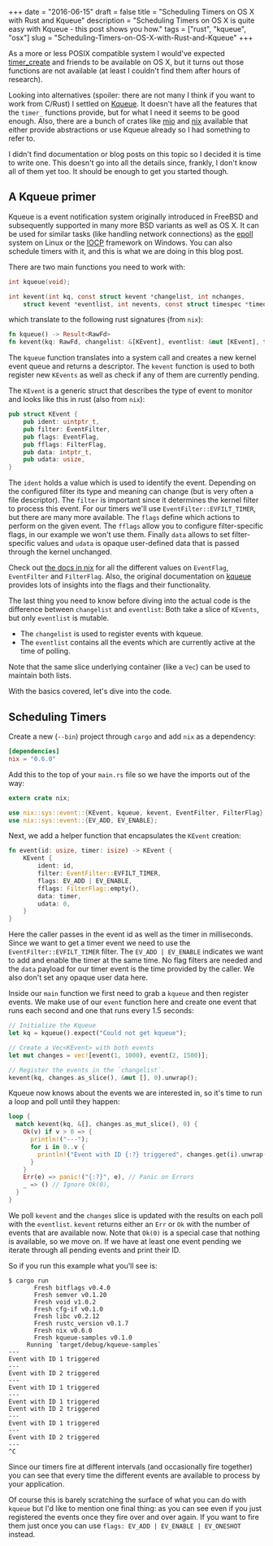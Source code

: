 +++
date = "2016-06-15"
draft = false
title = "Scheduling Timers on OS X with Rust and Kqueue"
description = "Scheduling Timers on OS X is quite easy with Kqueue - this post shows you how."
tags = ["rust", "kqueue", "osx"]
slug = "Scheduling-Timers-on-OS-X-with-Rust-and-Kqueue"
+++

As a more or less POSIX compatible system I would've expected
[timer_create](http://man7.org/linux/man-pages/man2/timer_create.2.html) and
friends to be available on OS X, but it turns out those functions are not
available (at least I couldn't find them after hours of research).

Looking into alternatives (spoiler: there are not many I think if you want to
work from C/Rust) I settled on [Kqueue](https://en.wikipedia.org/wiki/Kqueue).
It doesn't have all the features that the `timer_` functions provide, but for
what I need it seems to be good enough. Also, there are a bunch of crates like
[mio](https://crates.io/crates/mio) and [nix](https://crates.io/crates/nix)
available that either provide abstractions or use Kqueue already so I had
something to refer to.

I didn't find documentation or blog posts on this topic so I decided it is
time to write one. This doesn't go into all the details since, frankly, I don't
know all of them yet too. It should be enough to get you started though.

## A Kqueue primer
Kqueue is a event notification system originally introduced in FreeBSD and
subsequently supported in many more BSD variants as well as OS X. It can be used
for similar tasks (like handling network connections) as the
[epoll](https://en.wikipedia.org/wiki/Epoll) system on Linux or the
[IOCP](https://en.wikipedia.org/wiki/Input/output_completion_port) framework on
Windows. You can also schedule timers with it, and this is what we are doing in
this blog post.

There are two main functions you need to work with:

```c
int kqueue(void);

int kevent(int kq, const struct kevent *changelist, int nchanges,
    struct kevent *eventlist, int nevents, const struct timespec *timeout);
```

which translate to the following rust signatures (from `nix`):

```rust
fn kqueue() -> Result<RawFd>
fn kevent(kq: RawFd, changelist: &[KEvent], eventlist: &mut [KEvent], timeout_ms: usize) -> Result<usize>
```

The `kqueue` function translates into a system call and creates a	new kernel
event queue and returns a descriptor. The `kevent` function is used to both
register new `KEvents` as well as check if any of them are currently pending.

The `KEvent` is a generic struct that describes the type of event to monitor
and looks like this in rust (also from `nix`):

```rust
pub struct KEvent {
    pub ident: uintptr_t,
    pub filter: EventFilter,
    pub flags: EventFlag,
    pub fflags: FilterFlag,
    pub data: intptr_t,
    pub udata: usize,
}
```

The `ident` holds a value which is used to identify the event. Depending on the
configured filter its type and meaning can change (but is very often a file
descriptor). The `filter` is important since it determines the kernel filter to
process this event. For our timers we'll use `EventFilter::EVFILT_TIMER`, but
there are many more available. The `flags` define which actions to perform
on the given event. The `fflags` allow you to configure filter-specific flags,
in our example we won't use them. Finally `data` allows to set filter-specific
values and `udata` is opaque user-defined data that is passed through the kernel
unchanged.

Check out [the docs in nix](http://rustdoc.s3-website-us-east-1.amazonaws.com/nix/master/osx/nix/sys/event/index.html)
for all the different values on `EventFlag`, `EventFilter` and `FilterFlag`. Also,
the original documentation on [kqueue](https://www.freebsd.org/cgi/man.cgi?query=kqueue)
provides lots of insights into the flags and their functionality.

The last thing you need to know before diving into the actual code is the difference
between `changelist` and `eventlist`: Both take a slice of `KEvents`, but only
`eventlist` is mutable.

 - The `changelist` is used to register events with kqueue.
 - The `eventlist` contains all the events which are currently active at the
   time of polling.

 Note that the same slice underlying container (like a `Vec`) can be used to
 maintain both lists.

 With the basics covered, let's dive into the code.

## Scheduling Timers

Create a new (`--bin`) project through `cargo` and add `nix` as a dependency:

```toml
[dependencies]
nix = "0.6.0"
```

Add this to the top of your `main.rs` file so we have the imports out of the
way:

```rust
extern crate nix;

use nix::sys::event::{KEvent, kqueue, kevent, EventFilter, FilterFlag};
use nix::sys::event::{EV_ADD, EV_ENABLE};
```

Next, we add a helper function that encapsulates the `KEvent` creation:

```rust
fn event(id: usize, timer: isize) -> KEvent {
    KEvent {
        ident: id,
        filter: EventFilter::EVFILT_TIMER,
        flags: EV_ADD | EV_ENABLE,
        fflags: FilterFlag::empty(),
        data: timer,
        udata: 0,
    }
}
```

Here the caller passes in the event id as well as the timer in milliseconds. Since
we want to get a timer event we need to use the `EventFilter::EVFILT_TIMER` filter.
The `EV_ADD | EV_ENABLE` indicates we want to add and enable the timer at the same
time. No flag filters are needed and the `data` payload for our timer event is the
time provided by the caller. We also don't set any opaque user data here.

Inside our `main` function we first need to grab a `kqueue` and then register
events. We make use of our `event` function here and create one event that
runs each second and one that runs every 1.5 seconds:

```rust
// Initialize the Kqueue
let kq = kqueue().expect("Could not get kqueue");

// Create a Vec<KEvent> with both events
let mut changes = vec![event(1, 1000), event(2, 1500)];

// Register the events in the `changelist`.
kevent(kq, changes.as_slice(), &mut [], 0).unwrap();
```

Kqueue now knows about the events we are interested in, so it's time to run
a loop and poll until they happen:

```rust
loop {
  match kevent(kq, &[], changes.as_mut_slice(), 0) {
    Ok(v) if v > 0 => {
      println!("---");
      for i in 0..v {
        println!("Event with ID {:?} triggered", changes.get(i).unwrap().ident);
      }
    }
    Err(e) => panic!("{:?}", e), // Panic on Errors
    _ => () // Ignore Ok(0),
  }
}
```

We poll `kevent` and the `changes` slice is updated with the results on each
poll with the `eventlist`. `kevent` returns either an `Err` or `Ok` with the
number of events that are available now. Note that `Ok(0)` is a special case
that nothing is available, so we move on. If we have at least one event pending
we iterate through all pending events and print their ID.

So if you run this example what you'll see is:

```
$ cargo run
       Fresh bitflags v0.4.0
       Fresh semver v0.1.20
       Fresh void v1.0.2
       Fresh cfg-if v0.1.0
       Fresh libc v0.2.12
       Fresh rustc_version v0.1.7
       Fresh nix v0.6.0
       Fresh kqueue-samples v0.1.0
     Running `target/debug/kqueue-samples`
---
Event with ID 1 triggered
---
Event with ID 2 triggered
---
Event with ID 1 triggered
---
Event with ID 1 triggered
Event with ID 2 triggered
---
Event with ID 1 triggered
---
Event with ID 2 triggered
---
^C
```

Since our timers fire at different intervals (and occasionally fire together) you
can see that every time the different events are available to process by your
application.

Of course this is barely scratching the surface of what you can do with `kqueue`
but I'd like to mention one final thing: as you can see even if you just
registered the events once they fire over and over again. If you want to fire
them just once you can use `flags: EV_ADD | EV_ENABLE | EV_ONESHOT` instead.
